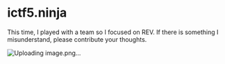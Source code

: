 # ictf5.ninja

This time, I played with a team so I focused on REV. If there is something I misunderstand, please contribute your thoughts.

![Uploading image.png…]()
